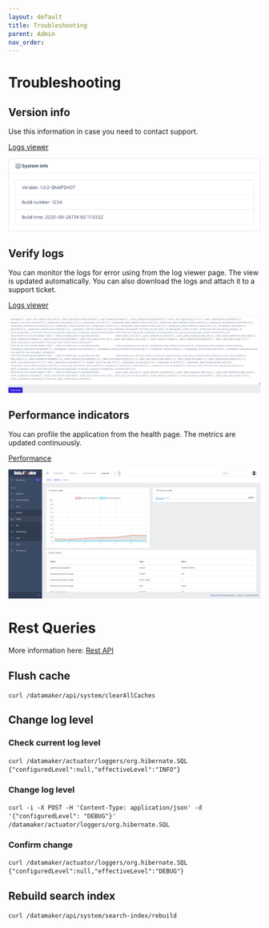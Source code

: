 ```yaml
---
layout: default
title: Troubleshooting
parent: Admin
nav_order: 
---
```

# Troubleshooting

## Version info

Use this information in case you need to contact support.

[Logs viewer](/datamaker/system/info)

![BuildInfo](../assets/img/BuildInfo.png)

## Verify logs

You can monitor the logs for error using from the log viewer page. The view is updated automatically. 
You can also download the logs and attach it to a support ticket.

[Logs viewer](/datamaker/system/logs)

![LogsViewer](../assets/img/LogsViewer.png)

## Performance indicators

You can profile the application from the health page. The metrics are updated continuously.

[Performance](/datamaker/system/health)

![Health](../assets/img/Health.png)

# Rest Queries

More information here: [Rest API](%base_url%/rest_api)

## Flush cache
`curl /datamaker/api/system/clearAllCaches`

## Change log level

### Check current log level
`curl /datamaker/actuator/loggers/org.hibernate.SQL {"configuredLevel":null,"effectiveLevel":"INFO"}`

### Change log level
`curl -i -X POST -H 'Content-Type: application/json' -d '{"configuredLevel": "DEBUG"}' /datamaker/actuator/loggers/org.hibernate.SQL`

### Confirm change
`curl /datamaker/actuator/loggers/org.hibernate.SQL {"configuredLevel":null,"effectiveLevel":"DEBUG"}`

## Rebuild search index
`curl /datamaker/api/system/search-index/rebuild`